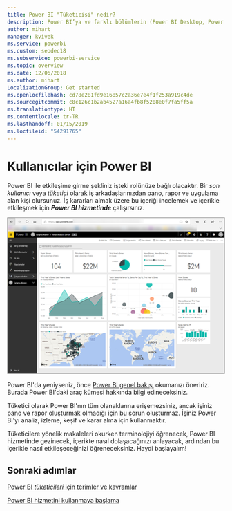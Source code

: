 ```yaml
---
title: Power BI "Tüketicisi" nedir?
description: Power BI’ya ve farklı bölümlerin (Power BI Desktop, Power BI hizmeti, Power BI mobil, Rapor Sunucusu, Power BI Embedded) birbirine uyumuna genel bakış.
author: mihart
manager: kvivek
ms.service: powerbi
ms.custom: seodec18
ms.subservice: powerbi-service
ms.topic: overview
ms.date: 12/06/2018
ms.author: mihart
LocalizationGroup: Get started
ms.openlocfilehash: cd78e281fd9e16857c2a36e7e4f1f253a919c4de
ms.sourcegitcommit: c8c126c1b2ab4527a16a4fb8f5208e0f7fa5ff5a
ms.translationtype: HT
ms.contentlocale: tr-TR
ms.lasthandoff: 01/15/2019
ms.locfileid: "54291765"
---
```

# <a name="power-bi-for-consumers"></a>Kullanıcılar için Power BI
Power BI ile etkileşime girme şekliniz işteki rolünüze bağlı olacaktır. Bir *son kullanıcı* veya *tüketici* olarak iş arkadaşlarınızdan pano, rapor ve uygulama alan kişi olursunuz. İş kararları almak üzere bu içeriği incelemek ve içerikle etkileşmek için ***Power BI hizmetinde*** çalışırsınız.

![Power BI panosu](media/end-user-consumer/power-bi-service.png)

Power BI'da yeniyseniz, önce [Power BI genel bakışı](../power-bi-overview.md) okumanızı öneririz. Burada Power BI'daki araç kümesi hakkında bilgi edineceksiniz.

Tüketici olarak Power BI'nın tüm olanaklarına erişemezsiniz, ancak işiniz pano ve rapor oluşturmak olmadığı için bu sorun oluşturmaz. İşiniz Power BI'yı analiz, izleme, keşif ve karar alma için kullanmaktır.

Tüketicilere yönelik makaleleri okurken terminolojiyi öğrenecek, Power BI hizmetinde gezinecek, içerikte nasıl dolaşacağınızı anlayacak, ardından bu içerikle nasıl etkileşeceğinizi öğreneceksiniz.  Haydi başlayalım!

## <a name="next-steps"></a>Sonraki adımlar

[Power BI *tüketicileri* için terimler ve kavramlar](end-user-basic-concepts.md)

<!-- [Get started guide for *consumers*] -->
[Power BI hizmetini kullanmaya başlama](../service-get-started.md)

